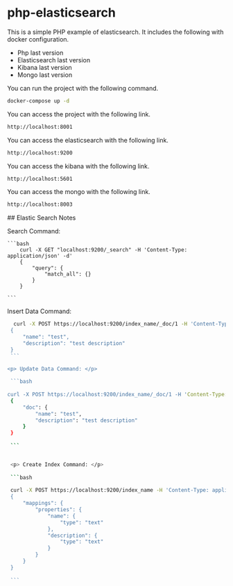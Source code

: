 # php-elasticsearch

<p> This is a simple PHP example of elasticsearch. It includes the following with docker configuration. </p>

<ul>
    <li>Php last version</li>
    <li>Elasticsearch last version</li>
    <li>Kibana last version</li>
    <li>Mongo last version</li>
</ul>

<p> You can run the project with the following command. </p>

```bash 
docker-compose up -d
```

<p> You can access the project with the following link. </p>

```bash
http://localhost:8001
```
<p> You can access the elasticsearch with the following link. </p>

```bash
http://localhost:9200
```

<p> You can access the kibana with the following link. </p>

```bash
http://localhost:5601
```

<p> You can access the mongo with the following link. </p>

```bash
http://localhost:8003
```


## Elastic Search Notes

<p> Search Command: </p>

    ```bash
        curl -X GET "localhost:9200/_search" -H 'Content-Type: application/json' -d'
        {
            "query": {
                "match_all": {}
            }
        }
        
    ```



<p> Insert Data Command: </p>
    
   ```bash
     curl -X POST https://localhost:9200/index_name/_doc/1 -H 'Content-Type: application/json' -d'
    {
        "name": "test",
        "description": "test description"
    }
    ```

<p> Update Data Command: </p>
    
    ```bash
    
curl -X POST https://localhost:9200/index_name/_doc/1 -H 'Content-Type: application/json' -d'
    {
        "doc": {
            "name": "test",
            "description": "test description"
        }
    }
    
    ```


    <p> Create Index Command: </p>
    
    ```bash
    
    curl -X POST https://localhost:9200/index_name -H 'Content-Type: application/json' -d'
    {
        "mappings": {
            "properties": {
                "name": {
                    "type": "text"
                },
                "description": {
                    "type": "text"
                }
            }
        }
    }
    
    ```


  




